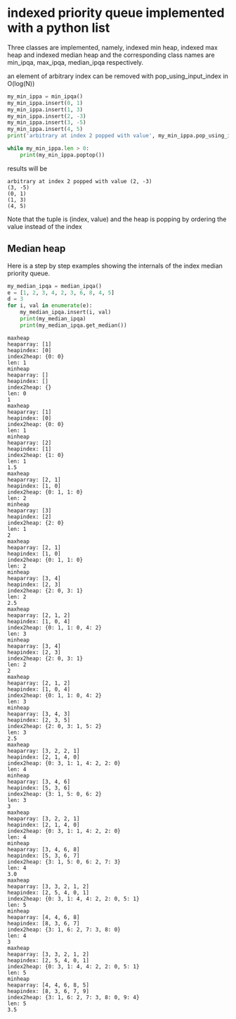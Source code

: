 # indexed priority queue implemented with a python list

Three classes are implemented, namely, 
indexed min heap, indexed max heap and indexed median heap and the corresponding class names are
min_ipqa, max_ipqa, median_ipqa respectively.


an element of arbitrary index can be removed with pop_using_input_index in O(log(N))

``` python
my_min_ippa = min_ipqa()
my_min_ippa.insert(0, 1)
my_min_ippa.insert(1, 3)
my_min_ippa.insert(2, -3)
my_min_ippa.insert(3, -5)
my_min_ippa.insert(4, 5)
print('arbitrary at index 2 popped with value', my_min_ippa.pop_using_input_index(2))

while my_min_ippa.len > 0:
    print(my_min_ippa.poptop())

```
results will be
```
arbitrary at index 2 popped with value (2, -3)
(3, -5)
(0, 1)
(1, 3)
(4, 5)

```

Note that the tuple is (index, value)
and the heap is popping by ordering the value instead of the index

## Median heap
Here is a step by step examples showing the internals of the index median priority queue.
```python
my_median_ipqa = median_ipqa()
e = [1, 2, 3, 4, 2, 3, 6, 8, 4, 5]
d = 3
for i, val in enumerate(e):
    my_median_ipqa.insert(i, val)
    print(my_median_ipqa)
    print(my_median_ipqa.get_median())
```

``` 
maxheap
heaparray: [1]
heapindex: [0]
index2heap: {0: 0}
len: 1
minheap
heaparray: []
heapindex: []
index2heap: {}
len: 0
1
maxheap
heaparray: [1]
heapindex: [0]
index2heap: {0: 0}
len: 1
minheap
heaparray: [2]
heapindex: [1]
index2heap: {1: 0}
len: 1
1.5
maxheap
heaparray: [2, 1]
heapindex: [1, 0]
index2heap: {0: 1, 1: 0}
len: 2
minheap
heaparray: [3]
heapindex: [2]
index2heap: {2: 0}
len: 1
2
maxheap
heaparray: [2, 1]
heapindex: [1, 0]
index2heap: {0: 1, 1: 0}
len: 2
minheap
heaparray: [3, 4]
heapindex: [2, 3]
index2heap: {2: 0, 3: 1}
len: 2
2.5
maxheap
heaparray: [2, 1, 2]
heapindex: [1, 0, 4]
index2heap: {0: 1, 1: 0, 4: 2}
len: 3
minheap
heaparray: [3, 4]
heapindex: [2, 3]
index2heap: {2: 0, 3: 1}
len: 2
2
maxheap
heaparray: [2, 1, 2]
heapindex: [1, 0, 4]
index2heap: {0: 1, 1: 0, 4: 2}
len: 3
minheap
heaparray: [3, 4, 3]
heapindex: [2, 3, 5]
index2heap: {2: 0, 3: 1, 5: 2}
len: 3
2.5
maxheap
heaparray: [3, 2, 2, 1]
heapindex: [2, 1, 4, 0]
index2heap: {0: 3, 1: 1, 4: 2, 2: 0}
len: 4
minheap
heaparray: [3, 4, 6]
heapindex: [5, 3, 6]
index2heap: {3: 1, 5: 0, 6: 2}
len: 3
3
maxheap
heaparray: [3, 2, 2, 1]
heapindex: [2, 1, 4, 0]
index2heap: {0: 3, 1: 1, 4: 2, 2: 0}
len: 4
minheap
heaparray: [3, 4, 6, 8]
heapindex: [5, 3, 6, 7]
index2heap: {3: 1, 5: 0, 6: 2, 7: 3}
len: 4
3.0
maxheap
heaparray: [3, 3, 2, 1, 2]
heapindex: [2, 5, 4, 0, 1]
index2heap: {0: 3, 1: 4, 4: 2, 2: 0, 5: 1}
len: 5
minheap
heaparray: [4, 4, 6, 8]
heapindex: [8, 3, 6, 7]
index2heap: {3: 1, 6: 2, 7: 3, 8: 0}
len: 4
3
maxheap
heaparray: [3, 3, 2, 1, 2]
heapindex: [2, 5, 4, 0, 1]
index2heap: {0: 3, 1: 4, 4: 2, 2: 0, 5: 1}
len: 5
minheap
heaparray: [4, 4, 6, 8, 5]
heapindex: [8, 3, 6, 7, 9]
index2heap: {3: 1, 6: 2, 7: 3, 8: 0, 9: 4}
len: 5
3.5
```